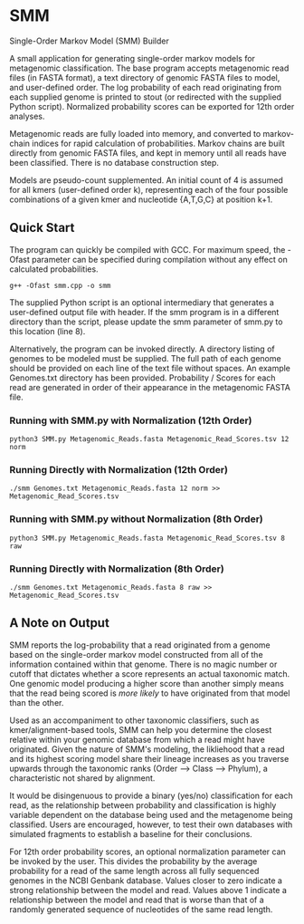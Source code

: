 # SMM
Single-Order Markov Model (SMM) Builder

A small application for generating single-order markov models for metagenomic classification.  The base program accepts metagenomic read files (in FASTA format), a text directory of genomic FASTA files to model, and user-defined order.  The log probability of each read originating from each supplied genome is printed to stout (or redirected with the supplied Python script).  Normalized probability scores can be exported for 12th order analyses. 

Metagenomic reads are fully loaded into memory, and converted to markov-chain indices for rapid calculation of probabilities. Markov chains are built directly from genomic FASTA files, and kept in memory until all reads have been classified.  There is no database construction step.

Models are pseudo-count supplemented.  An initial count of 4 is assumed for all kmers (user-defined order k), representing each of the four possible combinations of a given kmer and nucleotide {A,T,G,C} at position k+1.

## Quick Start

The program can quickly be compiled with GCC.  For maximum speed, the -Ofast parameter can be specified during compilation without any effect on calculated probabilities.
```
g++ -Ofast smm.cpp -o smm
```
The supplied Python script is an optional intermediary that generates a user-defined output file with header.  If the smm program is in a different directory than the script, please update the smm parameter of smm.py to this location (line 8).

Alternatively, the program can be invoked directly.  A directory listing of genomes to be modeled must be supplied.  The full path of each genome should be provided on each line of the text file without spaces.  An example Genomes.txt directory has been provided.  Probability / Scores for each read are generated in order of their appearance in the metagenomic FASTA file.

### Running with SMM.py with Normalization (12th Order)
```
python3 SMM.py Metagenomic_Reads.fasta Metagenomic_Read_Scores.tsv 12 norm
```
### Running Directly with Normalization (12th Order)
```
./smm Genomes.txt Metagenomic_Reads.fasta 12 norm >> Metagenomic_Read_Scores.tsv
```

### Running with SMM.py without Normalization (8th Order)
```
python3 SMM.py Metagenomic_Reads.fasta Metagenomic_Read_Scores.tsv 8 raw
```
### Running Directly with Normalization (8th Order)
```
./smm Genomes.txt Metagenomic_Reads.fasta 8 raw >> Metagenomic_Read_Scores.tsv
```
## A Note on Output

SMM reports the log-probability that a read originated from a genome based on the single-order markov model constructed from all of the information contained within that genome.  There is no magic number or cutoff that dictates whether a score represents an actual taxonomic match.  One genomic model producing a higher score than another simply means that the read being scored is *more likely* to have originated from that model than the other.

Used as an accompaniment to other taxonomic classifiers, such as kmer/alignment-based tools, SMM can help you determine the closest relative within your genomic database from which a read might have originated.  Given the nature of SMM's modeling, the likliehood that a read and its highest scoring model share their lineage increases as you traverse upwards through the taxonomic ranks (Order --> Class --> Phylum), a characteristic not shared by alignment.

It would be disingenuous to provide a binary (yes/no) classification for each read, as the relationship between probability and classification is highly variable dependent on the database being used and the metagenome being classified.  Users are encouraged, however, to test their own databases with simulated fragments to establish a baseline for their conclusions.

For 12th order probability scores, an optional normalization parameter can be invoked by the user.  This divides the probability by the average probability for a read of the same length across all fully sequenced genomes in the NCBI Genbank database.  Values closer to zero indicate a strong relationship between the model and read.  Values above 1 indicate a relationship between the model and read that is worse than that of a randomly generated sequence of nucleotides of the same read length.
